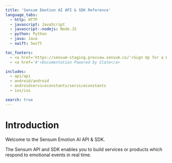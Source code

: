```yaml
---
title: 'Sensum Emotion AI API & SDK Reference'
language_tabs:
  - http: HTTP
  - javascript: JavaScript
  - javascript--nodejs: Node.JS
  - python: Python
  - java: Java
  - swift: Swift 

toc_footers:
  - <a href='https://sensum-staging.preview.sensum.co/'>Sign Up for a Developer Key</a>
  - <a href='#'>Documentation Powered by Slate</a>

includes:
  - api/api
  - android/android
  - androidserviceconstants/serviceconstants
  - ios/ios

search: true
---
```


# Introduction

Welcome to the Sensum Emotion AI API & SDK.

The Sensum API and SDK enables you to build services or products which respond to emotional events in real time.

